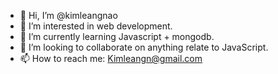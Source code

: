 - 👋 Hi, I’m @kimleangnao
- 👀 I’m interested in web development.
- 🌱 I’m currently learning Javascript + mongodb.
- 💞️ I’m looking to collaborate on anything relate to JavaScript.
- 📫 How to reach me: Kimleangn@gmail.com

<!---
kimleangnao/kimleangnao is a ✨ special ✨ repository because its `README.md` (this file) appears on your GitHub profile.
You can click the Preview link to take a look at your changes.
--->
